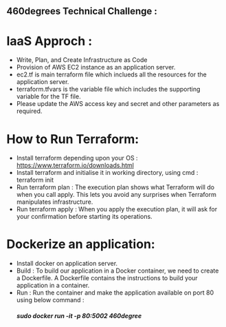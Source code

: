 ## 460degrees Technical Challenge :

IaaS Approch : 
===============
- Write, Plan, and Create Infrastructure as Code
- Provision of AWS EC2 instance as an application server.
- ec2.tf is main terraform file which inclueds all the resources for the application server.
- terraform.tfvars is the variable file which includes the supporting variable for the TF file. 
- Please update the AWS access key and secret and other parameters as required.

How to Run Terraform:
=====================
- Install terraform depending upon your OS : https://www.terraform.io/downloads.html
- Install terraform and initialise it in working directory, using cmd : terraform init
- Run terraform plan : The execution plan shows what Terraform will do when you call apply. This lets you avoid any surprises when Terraform manipulates infrastructure.
- Run terraform apply : When you apply the execution plan, it will ask for your confirmation before starting its operations.

Dockerize an application:
=========================
- Install docker on application server.
- Build : To build our application in a Docker container, we need to create a Dockerfile. A Dockerfile contains the instructions to build your application in a container. 
- Run : Run the container and make the application available on port 80 using below command : 
     ##### sudo docker run -it -p 80:5002 460degree


